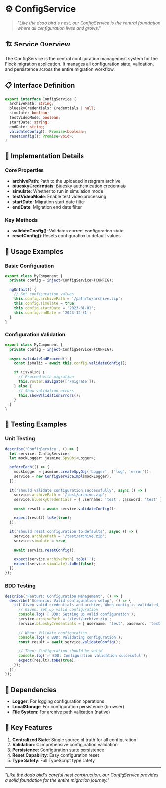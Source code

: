 # ⚙️ ConfigService

> *"Like the dodo bird's nest, our ConfigService is the central foundation where all configuration lives and grows."*

## 🏗️ **Service Overview**

The ConfigService is the central configuration management system for the Flock migration application. It manages all configuration state, validation, and persistence across the entire migration workflow.

## 📋 **Interface Definition**

```typescript
export interface ConfigService {
  archivePath: string;
  blueskyCredentials: Credentials | null;
  simulate: boolean;
  testVideoMode: boolean;
  startDate: string;
  endDate: string;
  validateConfig(): Promise<boolean>;
  resetConfig(): Promise<void>;
}
```

## 🔧 **Implementation Details**

### **Core Properties**
- **archivePath**: Path to the uploaded Instagram archive
- **blueskyCredentials**: Bluesky authentication credentials
- **simulate**: Whether to run in simulation mode
- **testVideoMode**: Enable test video processing
- **startDate**: Migration start date filter
- **endDate**: Migration end date filter

### **Key Methods**
- **validateConfig()**: Validates current configuration state
- **resetConfig()**: Resets configuration to default values

## 🎯 **Usage Examples**

### **Basic Configuration**
```typescript
export class MyComponent {
  private config = inject<ConfigService>(CONFIG);
  
  ngOnInit() {
    // Set configuration values
    this.config.archivePath = '/path/to/archive.zip';
    this.config.simulate = true;
    this.config.startDate = '2023-01-01';
    this.config.endDate = '2023-12-31';
  }
}
```

### **Configuration Validation**
```typescript
export class MyComponent {
  private config = inject<ConfigService>(CONFIG);
  
  async validateAndProceed() {
    const isValid = await this.config.validateConfig();
    
    if (isValid) {
      // Proceed with migration
      this.router.navigate(['/migrate']);
    } else {
      // Show validation errors
      this.showValidationErrors();
    }
  }
}
```

## 🧪 **Testing Examples**

### **Unit Testing**
```typescript
describe('ConfigService', () => {
  let service: ConfigService;
  let mockLogger: jasmine.SpyObj<Logger>;
  
  beforeEach(() => {
    mockLogger = jasmine.createSpyObj('Logger', ['log', 'error']);
    service = new ConfigServiceImpl(mockLogger);
  });
  
  it('should validate configuration successfully', async () => {
    service.archivePath = '/test/archive.zip';
    service.blueskyCredentials = { username: 'test', password: 'test' };
    
    const result = await service.validateConfig();
    
    expect(result).toBe(true);
  });
  
  it('should reset configuration to defaults', async () => {
    service.archivePath = '/test/archive.zip';
    service.simulate = true;
    
    await service.resetConfig();
    
    expect(service.archivePath).toBe('');
    expect(service.simulate).toBe(false);
  });
});
```

### **BDD Testing**
```typescript
describe('Feature: Configuration Management', () => {
  describe('Scenario: Valid configuration setup', () => {
    it('Given valid credentials and archive, When config is validated, Then migration can proceed', () => {
      // Given: Set up valid configuration
      console.log('🔧 BDD: Setting up valid configuration');
      service.archivePath = '/test/archive.zip';
      service.blueskyCredentials = { username: 'test', password: 'test' };
      
      // When: Validate configuration
      console.log('⚙️ BDD: Validating configuration');
      const result = await service.validateConfig();
      
      // Then: Configuration should be valid
      console.log('✅ BDD: Configuration validation successful');
      expect(result).toBe(true);
    });
  });
});
```

## 🔗 **Dependencies**

- **Logger**: For logging configuration operations
- **LocalStorage**: For configuration persistence (browser)
- **File System**: For archive path validation (native)

## 🎯 **Key Features**

1. **Centralized State**: Single source of truth for all configuration
2. **Validation**: Comprehensive configuration validation
3. **Persistence**: Configuration state persistence
4. **Reset Capability**: Easy configuration reset
5. **Type Safety**: Full TypeScript type safety

---

*"Like the dodo bird's careful nest construction, our ConfigService provides a solid foundation for the entire migration journey."*
